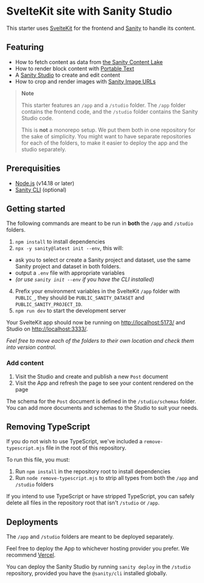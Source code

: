 # SvelteKit site with Sanity Studio

This starter uses [SvelteKit](https://kit.svelte.dev/) for the frontend and [Sanity](https://sanity.io/) to handle its content.

## Featuring

- How to fetch content as data from [the Sanity Content Lake](https://www.sanity.io/docs/datastore)
- How to render block content with [Portable Text](https://www.sanity.io/docs/presenting-block-text)
- A [Sanity Studio](https://www.sanity.io/docs/sanity-studio) to create and edit content
- How to crop and render images with [Sanity Image URLs](https://www.sanity.io/docs/image-url)

> **Note**
>
> This starter features an `/app` and a `/studio` folder. The `/app` folder contains the frontend code, and the `/studio` folder contains the Sanity Studio code.
>
> This is **not** a monorepo setup. We put them both in one repository for the sake of simplicity. You might want to have separate repositories for each of the folders, to make it easier to deploy the app and the studio separately.

## Prerequisities

- [Node.js](https://nodejs.org/en/) (v14.18 or later)
- [Sanity CLI](https://www.sanity.io/docs/getting-started-with-sanity-cli) (optional)

## Getting started

The following commands are meant to be run in **both** the `/app` and `/studio` folders.

1. `npm install` to install dependencies
2. `npx -y sanity@latest init --env`, this will:

- ask you to select or create a Sanity project and dataset, use the same Sanity project and dataset in both folders.
- output a `.env` file with appropriate variables
- _(or use `sanity init --env` if you have the CLI installed)_

4. Prefix your environment variables in the SvelteKit `/app` folder with `PUBLIC_`, they should be `PUBLIC_SANITY_DATASET` and `PUBLIC_SANITY_PROJECT_ID`.
3. `npm run dev` to start the development server

Your SvelteKit app should now be running on [http://localhost:5173/](http://localhost:5173/) and Studio on [http://localhost:3333/](http://localhost:3333/).

_Feel free to move each of the folders to their own location and check them into version control._

### Add content

1. Visit the Studio and create and publish a new `Post` document
2. Visit the App and refresh the page to see your content rendered on the page

The schema for the `Post` document is defined in the `/studio/schemas` folder. You can add more documents and schemas to the Studio to suit your needs.

## Removing TypeScript

If you do not wish to use TypeScript, we've included a `remove-typescript.mjs` file in the root of this repository.

To run this file, you must:

1. Run `npm install` in the repository root to install dependencies
2. Run `node remove-typescript.mjs` to strip all types from both the `/app` and `/studio` folders

If you intend to use TypeScript or have stripped TypeScript, you can safely delete all files in the repository root that isn't `/studio` or `/app`.

## Deployments

The `/app` and `/studio` folders are meant to be deployed separately.

Feel free to deploy the App to whichever hosting provider you prefer. We recommend [Vercel](https://vercel.com/).

You can deploy the Sanity Studio by running `sanity deploy` in the `/studio` repository, provided you have the `@sanity/cli` installed globally.
